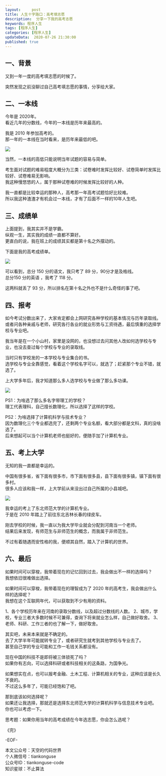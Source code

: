 ```yaml
---   
layout:     post  
title: 人生十字路口：高考填志愿  
description:  分享一下我的高考志愿   
keywords: 程序人生  
tags: [程序人生]    
categories: [程序人生]  
updateData:  2020-07-26 21:30:00  
published: true  
---  
```




## 一、背景  


又到一年一度的高考填志愿的时候了。  


突然发现之前没聊过自己高考填志愿的事情，分享给大家。  


## 二、一本线


今年是 2020年。  
看近几年的分数线，今年的一本线是历年来最高的。  


我是 2010 年参加高考的。  
那一年的一本线在当时看来，是历年来最低的吧。  


![](https://res2020.tiankonguse.com/images/2020/07/26/001.png)  



当然，一本线的高低只能说明当年试题的容易与简单。  


考生面对试题的难易程度大概分为三类：试卷难时发挥比较好、试卷简单时发挥比较好、试卷难易无影响。  
我这种慢悠悠的人，属于那种试卷难的时候发挥比较好的人种。  


我一直都是比较幸运的那种人，高考那一年高考试题恰好比较难。  
所以我这种渣渣才有机会过一本线，才有了后面不一样的10年人生吧。  


## 三、成绩单  


上面提到，我其实并不是学霸。  
纵观一生，其实我的成绩一直都不算好。  
更直白的说，我在班上的成绩其实都是第十名之外摆动的。  


下面是我的高考成绩单。  


![](https://res2020.tiankonguse.com/images/2020/07/26/002.png)  


可以看到，总分 150 分的语文，我只考了 89 分，90分才是及格线。  
总分150 分的英语 ，我考了 118 分。  


这两科就丢了 93 分，所以排名在第十名之外也不是什么奇怪的事了吧。  



## 四、报考  


如今考试分数出来了，大家肯定都会上网研究各种学校的基本情况与历年录取线。  
或者问各种亲戚与老师，研究各行各业的就业形势与工资待遇，最后慎重的选择学校与专业吧。  


我当年是在一个小山村，家里是没网的，也没想过去问其他人改如何选学校与专业，也没去查过每个学校与专业的录取线。  


当时只有学校发的一本学校与专业集合的书。  
选学校与专业全靠感觉，看着这个学校名字可以，就选了；赶紧那个专业不错，就选了。  


上大学多年后，我才知道那么多人选学校与专业做了那么多功课。  



![](https://res2020.tiankonguse.com/images/2020/07/26/003.jpg)  


PS1：为啥选了那么多名字带理工的学校？  
理工代表理科，自己擅长数理化，所以选择了这样的学校。  


PS2：为啥选择了计算机科学与技术专业？  
因为数理化三个专业都选完了，还剩两个专业名额，看大部分都是文科，真的没啥选了。  
后来想起可以当个计算机老师也挺好的，便随手加了计算机专业。  


## 五、考上大学  


无知的我一直都是幸运的。  


中国有很多省，省下面有很多市，市下面有很多县，县下面有很多镇，镇下面有很多村。  
很多人应该和我一样，上大学前从来没出过自己所属的小县城吧。  


![](https://res2020.tiankonguse.com/images/2020/07/26/004.jpg)  



我幸运的考上了东北师范大学的计算机专业。  
于是在 2010 年踏上了前往东北吉林长春的绿皮车。  


刚去学校的时候，我一直以为我大学毕业就会分配到河南当一个老师。  
结果后来发现，有师范生与非师范生的概念，而我属于非师范生。  


不过有着随遇而安性格的我，便顺其自然，踏入了计算机的世界。  


## 六、最后  


如果时间可以穿梭，我带着现在的记忆回到过去，我会做出不一样的选择吗？  
我想依旧很难做出选择。  


如果时间可以穿梭，我带着现在的理智成为了 2020 年的高考生，我会做出什么样的选择呢？  
我想在这个互联网年代，可以获取到不少有用的资料。  


1、各个学校历年来在河南的录取分数线，以及超过分数线的人数。
2、城市，学校，专业三者大多数时候不可兼得，查询下将来就业怎么样，自己做好取舍。
3、老师、科研、工作三者的也了解一下，做好取舍。


其实吧，未来本来就是不确定的。  
去了大学半年可能就转专业了，或者研究生就考到其他学校与专业去了。  
甚至自己学的专业可能和工作一毛钱关系都没有。  


现在中国的科技不是即将被三体锁死了吗？  
如果你有志向，可以选择科研或者科技相关的这条路，为国争光。  


如果想实在点，也可以报考金融、土木工程、计算机相关的专业，这种应该是长久不衰的。  
不过这么多年了，可能已经饱和了吧。  


那到底该如何选择呢？  
如果还让我选择，那就还是选择东北师范大学的计算机科学与信息技术专业吧。  
你也可以考虑一下。  


思考题：如果你用当年的高考成绩在今年选志愿，你会怎么选呢？  



《完》  


-EOF-  



本文公众号：天空的代码世界  
个人微信号：tiankonguse  
公众号ID：tiankonguse-code  
知识星球：不止算法  

